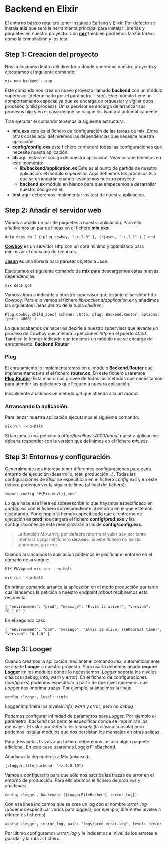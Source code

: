 # Backend en Elixir

El entorno básico requiere tener instalado Earlang y Elixir. Por defecto se instala **mix** que será la herramienta principal para instalar librerias y paquetes en nuestro proyecto.
Con [**mix**](https://elixir-lang.org/getting-started/mix-otp/introduction-to-mix.html#exploring) también podremos lanzar tareas como la compilacion y los test.

## Step 1: Creacion del proyecto

Nos colocamos dentro del directorio donde queremos nuestro proyecto y ejecutamos el siguiente comando:

`mix new backend --sup`

Este comando nos crea un nuevo proyecto llamado **backend** con un módulo supervisor (determinado por el parámetro _--sup_). Este módulo tiene un comportamiento especial ya que se encarga de orquestar y vigilar otros procesos (child process). Un supervisor se encarga de arrancar sus procesos hijo y en el caso de que se caigan los lvantará automáticamente.

Tras ejecutar el comando tenemos la siguiente estructura:
- **mix.exs** este es el fichero de configuración de las tareas de mix. Entre otras cosas aqui definiremos las dependencias que necesite nuestra aplicación.
- **config/config.exs** este fichero contendrá todas las configuraciones que necesite nuesta aplicación.
- **lib** aqui estará el código de nuestra aplicación. Veámos que tenemos en este momento:
    - **lib/backend/application.ex** Este es el punto de partida de nuestra aplicación: el módulo supervisor. Aqui definimos los procesos hijo que se arrancarán cuando levantemos nuestro proyecto.
    - **backend.ex** módulo en blanco para que empecemos a desarrollar nuestro código en él.
- **test** aqui deberemos implementar los test de nuestra aplicación.

## Step 2: Añadir el servidor web

Vamos a añadir un par de paquetes a nuestra aplicación. Para ello añadiremos un par de líneas en el fichero **mix.exs**:

`
defp deps do
    [
      {:plug_cowboy, "~> 2.0" },
      {:jason, "~> 1.1" }
    ]
end
`

[**Cowboy**](https://github.com/ninenines/cowboy) es un servidor Http con un core minímo y optimizado para minimizar el consumo de recursos.

[**Jason**](https://github.com/michalmuskala/jason) es una libreria para parsear objetos a Json.

Ejecutamos el siguiente comando de **mix** para descargarnos estas nuevas dependencias.

`
mix deps.get
`

Vamos ahora a indicarle a nuestro supervisor que levante el servidor http Cowboy. Para ello vamos al fichero *lib/backend/application.ex* y añadimos las siguientes líneas dentro de la tupla _children_:

`
Plug.Cowboy.child_spec(
  scheme: :http,
  plug: Backend.Router,
  options: [port: 4000]
)
`

Lo que acabamos de hacer es decirle a nuestro supervisor que levante un proceso de Cowboy que atienda a peticiones *http* en el puerto *4000*. Tambien le hemos indicado que tenemos un módulo que se encarga del enrutamiento: **Backend.Router**

### Plug

El enrutamiento lo implementaremos en el módulo **Backend.Router** que implementamos en el el fichero **router.ex**. En este fichero usaremos [**Plug.Router**](https://hexdocs.pm/plug/Plug.Router.html#content). Esta macro nos provee de todos los métodos que necesitamos para atender las peticiones que lleguen a nuestra aplicación.

Inicialmente añadimos un método *get* que atienda a la url */about*.

### Arrancando la aplicación.

Para lanzar nuestra aplicación ejecutamos el siguiente comando:

`
mix run --no-halt
`

Si lanzamos una peticion a _http://localhost:4000/about_ nuestra aplicación debería responder con la version que definimos en el fichero *mix.exs*.

## Step 3: Entornos y configuración

Generalmente nos interesa tener diferentes configuraciones para cada entorno de ejecución (desarrollo, test, producción...). 
Todas las configuraciónes de _Elixir_ se especifican en el fichero _config.exc_ y en este fichero podemos ver la siguiente línea (al final del fichero):

`
import_config "#{Mix.env()}.exs"
`

Lo que hace esa línea es sobreescribir lo que hayamos especificado en _config.exs_ con el fichero correspondiente al entorno en el que estemos ejecutando. Por ejemplo si hemos especificado que el entrorno de ejecución es **prod** nos cargará el fichero **config/prod.exs** y las configuraciones de este reemplazarán a las de **config/config.exs**.

> La función _Mix.env()_ por defecto retorna el valor _dev_ por tanto intentará cargar el fichero **dev.exs**. Si este fichero no existe tendremos un error.

Cuando arrancamos la aplicacion podemos especificar el entorno en el comado de arranque:

`
MIX_ENV=prod mix run --no-halt
`

`
mix run --no-halt
`

En primer comando arranca la aplicación en el modo producción por tanto cual lancemos la petición a nuestro endpoint _/about_ recibiremos esta respuesta:

`
{
    "environment": "prod",
    "message": "Elvis is alive!",
    "version": "0.1.0"
}
`

En el segundo caso:

`
{
    "environment": "dev",
    "message": "Elvis is alive! (rehearsal time)",
    "version": "0.1.0"
}
`


## Step 3: Looger

Cuando creamos la aplicación mediante el comando _mix_, automáticamente se añade **Looger** a nuestro proyecto. Para usarlo debemos añadir **require Logger** en los módulos donde lo necesitemos. _Logger_ soporta los niveles clásicos (debug, info, warn y error). En el fichero de configuraciones (_config.exs_) podemos especificar a partir de que nivel queremos que _Logger_ nos imprima trazas. Por ejemplo, si añadimos la línea:

`
config :logger, level: :info
`

Logger imprimirá los niveles _info_, _warn_ y _error_, pero no _debug_

Podemos configurar infinidad de parámetros para _Logger_. Por ejemplo el parámetro _:backend_ nos permite especificar donde se imprimirán los mensajes. El valor por defecto es _:console_ (la clásica consola) pero podemos instalar módulos que nos persistan los mensajes en otras salidas.

Para desviar las trazas a un fichero deberemos instalar algun paquete adicional. En este caso usaremos [LoggerFileBackend](https://github.com/onkel-dirtus/logger_file_backend).

Añadimos la dependecia a Mix (_mix.exs_):

`
{:logger_file_backend, "~> 0.0.10"}
`

Vamos a configurarlo para que sólo nos escriba las trazas de error en el entorno de producción. Para ello abrimos el fichero de _prod.exs_ y añadimos:

`
config :logger, backends: [{LoggerFileBackend, :error_log}]
`

Con esa línea indicamos que se cree un log con el nombre _:error_log_ (podemos especificar varios para loggear, por ejemplo, diferentes niveles a diferentes ficheros).

`
config :logger, :error_log, path: "logs/prod_error.log", level: :error
`

Por último configuramos _:error_log_ y le indicamos el nivel de los errores a guardar y la ruta al fichero.

<!--
## Step 4: Autenticación

_Próximamente_

## Step 5: Persistencia

_Próximamente_

## Step 6: Test

_Próximamente_

!-->